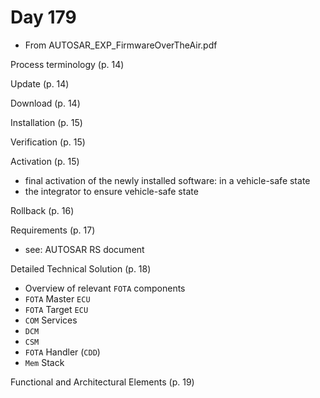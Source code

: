 # Day 179

* From AUTOSAR\_EXP\_FirmwareOverTheAir.pdf

Process terminology (p. 14)

Update (p. 14)

Download (p. 14)

Installation (p. 15)

Verification (p. 15)

Activation (p. 15)
* final activation of the newly installed software: in a vehicle-safe state
* the integrator to ensure vehicle-safe state

Rollback (p. 16)

Requirements (p. 17)
* see: AUTOSAR RS document

Detailed Technical Solution (p. 18)
* Overview of relevant `FOTA` components
* `FOTA` Master `ECU`
* `FOTA` Target `ECU`
* `COM` Services
* `DCM`
* `CSM`
* `FOTA` Handler (`CDD`)
* `Mem` Stack

Functional and Architectural Elements (p. 19)
